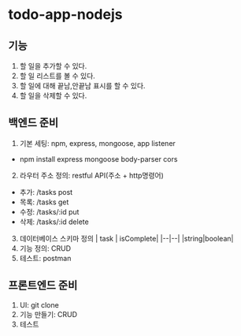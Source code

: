 # todo-app-nodejs

## 기능

1. 할 일을 추가할 수 있다.
2. 할 일 리스트를 볼 수 있다.
3. 할 일에 대해 끝남,안끝남 표시를 할 수 있다.
4. 할 일을 삭제할 수 있다.

## 백엔드 준비

1. 기본 세팅: npm, express, mongoose, app listener

- npm install express mongoose body-parser cors

2. 라우터 주소 정의: restful API(주소 + http명령어)

- 추가: /tasks post
- 목록: /tasks get
- 수정: /tasks/:id put
- 삭제: /tasks/:id delete

3. 데이터베이스 스키마 정의
   | task | isComplete|
   |--|--|
   |string|boolean|
4. 기능 정의: CRUD
5. 테스트: postman

## 프론트엔드 준비

1. UI: git clone
2. 기능 만들기: CRUD
3. 테스트
